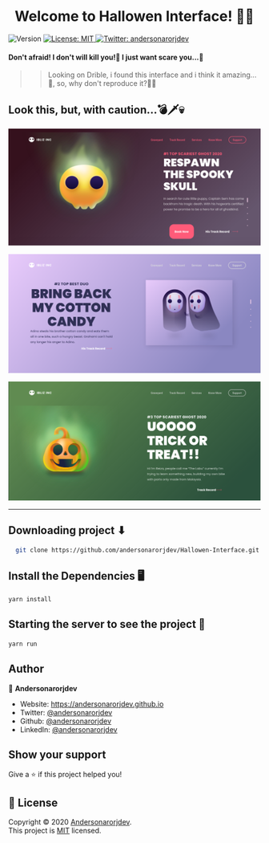 <h1 align="center">Welcome to Hallowen Interface! 🎃👋</h1>
<p>
  <img alt="Version" src="https://img.shields.io/badge/version-0.1.0-blue.svg?cacheSeconds=2592000" />
  <a href="LICENSE" target="_blank">
    <img alt="License: MIT" src="https://img.shields.io/badge/License-MIT-yellow.svg" />
  </a>
  <a href="https://twitter.com/andersonarorjdev" target="_blank">
    <img alt="Twitter: andersonarorjdev" src="https://img.shields.io/twitter/follow/andersonarrjdev.svg?style=social" />
  </a>
</p>


<h4>Don't afraid! I don't will kill you!🌝 I just want scare you...😬</h4>


>> Looking on Drible, i found this interface and i think it amazing...💓, so, why don't reproduce it?🤔🚀

## Look this, but, with caution...💣🗡💀
<p align="center">
    <img src="./src/prints/ScaryPage.png">
</p>
<p align="center">
    <img src="./src/prints/ScaryPage2.png">
</p>
<p align="center">
    <img src="./src/prints/ScaryPage3.png">
</p>

***

## Downloading project ⬇
```sh
  git clone https://github.com/andersonarorjdev/Hallowen-Interface.git
```


## Install the Dependencies 🖥

```sh
yarn install
```

## Starting the server to see the project 👀

```sh
yarn run 
``` 

## Author

👤 **Andersonarorjdev**

* Website: https://andersonarorjdev.github.io
* Twitter: [@andersonarorjdev](https://twitter.com/andersonarorjdev)
* Github: [@andersonarorjdev](https://github.com/andersonarorjdev)
* LinkedIn: [@andersonarorjdev](https://linkedin.com/in/andersonarorjdev)

## Show your support

Give a ⭐️ if this project helped you!

## 📝 License

Copyright © 2020 [Andersonarorjdev](https://github.com/andersonarorjdev).<br />
This project is [MIT](LICENSE) licensed.
